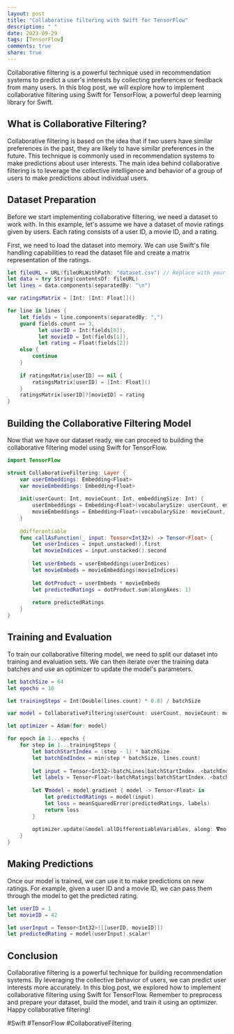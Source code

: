 ```yaml
---
layout: post
title: "Collaborative filtering with Swift for TensorFlow"
description: " "
date: 2023-09-29
tags: [TensorFlow]
comments: true
share: true
---
```


Collaborative filtering is a powerful technique used in recommendation systems to predict a user's interests by collecting preferences or feedback from many users. In this blog post, we will explore how to implement collaborative filtering using Swift for TensorFlow, a powerful deep learning library for Swift.

## What is Collaborative Filtering?

Collaborative filtering is based on the idea that if two users have similar preferences in the past, they are likely to have similar preferences in the future. This technique is commonly used in recommendation systems to make predictions about user interests. The main idea behind collaborative filtering is to leverage the collective intelligence and behavior of a group of users to make predictions about individual users.

## Dataset Preparation

Before we start implementing collaborative filtering, we need a dataset to work with. In this example, let's assume we have a dataset of movie ratings given by users. Each rating consists of a user ID, a movie ID, and a rating.

First, we need to load the dataset into memory. We can use Swift's file handling capabilities to read the dataset file and create a matrix representation of the ratings.

```swift
let fileURL = URL(fileURLWithPath: "dataset.csv") // Replace with your dataset file path
let data = try String(contentsOf: fileURL)
let lines = data.components(separatedBy: "\n")

var ratingsMatrix = [Int: [Int: Float]]()

for line in lines {
    let fields = line.components(separatedBy: ",")
    guard fields.count == 3,
          let userID = Int(fields[0]),
          let movieID = Int(fields[1]),
          let rating = Float(fields[2])
    else {
        continue
    }
    
    if ratingsMatrix[userID] == nil {
        ratingsMatrix[userID] = [Int: Float]()
    }
    ratingsMatrix[userID]?[movieID] = rating
}
```

## Building the Collaborative Filtering Model

Now that we have our dataset ready, we can proceed to building the collaborative filtering model using Swift for TensorFlow.

```swift
import TensorFlow

struct CollaborativeFiltering: Layer {
    var userEmbeddings: Embedding<Float>
    var movieEmbeddings: Embedding<Float>
    
    init(userCount: Int, movieCount: Int, embeddingSize: Int) {
        userEmbeddings = Embedding<Float>(vocabularySize: userCount, embeddingSize: embeddingSize)
        movieEmbeddings = Embedding<Float>(vocabularySize: movieCount, embeddingSize: embeddingSize)
    }
    
    @differentiable
    func callAsFunction(_ input: Tensor<Int32>) -> Tensor<Float> {
        let userIndices = input.unstacked().first
        let movieIndices = input.unstacked().second
        
        let userEmbeds = userEmbeddings(userIndices)
        let movieEmbeds = movieEmbeddings(movieIndices)
        
        let dotProduct = userEmbeds * movieEmbeds
        let predictedRatings = dotProduct.sum(alongAxes: 1)
        
        return predictedRatings
    }
}
```

## Training and Evaluation

To train our collaborative filtering model, we need to split our dataset into training and evaluation sets. We can then iterate over the training data batches and use an optimizer to update the model's parameters.

```swift
let batchSize = 64
let epochs = 10

let trainingSteps = Int(Double(lines.count) * 0.8) / batchSize

var model = CollaborativeFiltering(userCount: userCount, movieCount: movieCount, embeddingSize: 32)

let optimizer = Adam(for: model)

for epoch in 1...epochs {
    for step in 1...trainingSteps {
        let batchStartIndex = (step - 1) * batchSize
        let batchEndIndex = min(step * batchSize, lines.count)
        
        let input = Tensor<Int32>(batchLines[batchStartIndex..<batchEndIndex])
        let labels = Tensor<Float>(batchRatings[batchStartIndex..<batchEndIndex])
        
        let 𝛁model = model.gradient { model -> Tensor<Float> in
            let predictedRatings = model(input)
            let loss = meanSquaredError(predictedRatings, labels)
            return loss
        }
        
        optimizer.update(&model.allDifferentiableVariables, along: 𝛁model)
    }
}
```

## Making Predictions

Once our model is trained, we can use it to make predictions on new ratings. For example, given a user ID and a movie ID, we can pass them through the model to get the predicted rating.

```swift
let userID = 1
let movieID = 42

let userInput = Tensor<Int32>([[userID, movieID]])
let predictedRating = model(userInput).scalar!
```

## Conclusion

Collaborative filtering is a powerful technique for building recommendation systems. By leveraging the collective behavior of users, we can predict user interests more accurately. In this blog post, we explored how to implement collaborative filtering using Swift for TensorFlow. Remember to preprocess and prepare your dataset, build the model, and train it using an optimizer. Happy collaborative filtering!

#Swift #TensorFlow #CollaborativeFiltering
